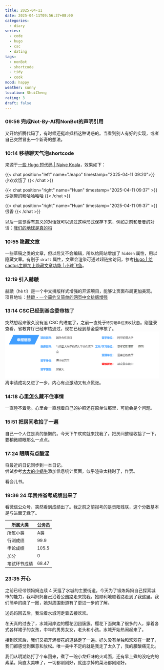 ```yaml
---
title: 2025-04-11
date: 2025-04-11T09:56:37+08:00
categories:
  - diary
series:
  - code
  - hugo
  - csc
  - dating
tags:
  - nonBot
  - shortcode
  - tidy
  - cook
mood: happy
weather: sunny
location: ShuiCheng
rating: 3
draft: false
---
```


### 09:56 完成Not-By-AI和NonBot的声明引用

又开始折腾代码了，有时候还挺难抵挡这种诱惑的。当看到别人有好的实现，或者自己突然冒出一个新奇的想法。

### 10:14 移植聊天气泡shortcode

来源于[一些 Hugo 短代码 | Naive Koala](https://www.xalaok.top/post/hugo-shortcodes/#%E8%81%8A%E5%A4%A9%E6%B0%94%E6%B3%A1)，效果如下：

{{< chat position="left" name="Jeapo" timestamp="2025-04-11 09:20">}}
小欢欢饿了
{{< /chat >}}

{{< chat position="right" name="Huan" timestamp="2025-04-11 09:37" >}} 
沙姐带的粉哈哈哈哈
{{< /chat >}}

{{< chat position="right" name="Huan" timestamp="2025-04-11 09:37" >}} 
很香
{{< /chat >}}

以后一些觉得有意义的对话就可以通过这种形式保存下来，例如之前和曼曼的对话：[我们的地球是真的吗](2023/2023-06-22.zh.md)

### 10:55 隐藏文章

一些草稿之类的文章，但以后又不会编辑，所以给网站增加了 `hidden` 属性，用以隐藏文章。有别于 `draft` 属性，文章会渲染可通过超链接访问，参考[Hugo | 给cactus主题加上隐藏文章功能 | 小球飞鱼](https://mantyke.icu/posts/2024/hidden-posts/)。

### 12:19 引入赫蹏

赫蹏（hè tí）是一个中文排版样式增强的开源项目，能够让页面布局更加美观。项目地址：[赫蹏 - 一个简约又简单的网页中文排版增强](https://sivan.github.io/heti/#intro)

### 13:14 CSC已经到基金委审核了

突然想起来很久没有追 CSC 的进度了，之前一直处于`待受理单位接收`状态。刚登录查看，省教育厅已经审核通过，现在已经到基金委审核了。
![](../../../../static/images/diary/CSC审核进度-基金委审核中.png)
离申请成功又进了一步，内心有点激动又有点慌张。
### 14:18 心里怎么藏不住事情

一直睡不着觉。心里会一直想着自己的护照还在原单位那里，可能会是个问题。

### 15:51 把房间收拾了一遍

自己一个人住是真的挺懒的。今天下午欢欢就来找我了，把房间整理收拾了一下，要稍微顺眼那么一点点。

### 17:24 眼睛有点酸涩

将最近的日记同步到一本日记。  
尝试参考[大大的小蜗牛](https://www.eallion.com/stats/)添加信息统计页面，似乎渲染太耗时了，作罢。

看会儿书。

### 19:36 24 年贵州省考成绩出来了

看微信公众号，突然看到成绩出了。我之前之前报考的是贵阳残联，这个分数基本是与进面无缘了。

| 所属大类   | 公务员   |
| ------ | ----- |
| 所属小类   | A类    |
| 行测成绩   | 99.9  |
| 申论成绩   | 105.5 |
| 加分     | 0     |
| 笔试环节成绩 | 68.47 |

### 23:35 开心

之前已经带领妈妈连续 4 天逛了水城的主要街道。今天为了锻炼妈妈自己探索城市的能力，我叫妈妈自己沿着公园路走来找我。她顺利地顺着路走到了我这里。我们简单的绕了一圈，她对周围街道有了更进一步的了解。

送妈妈回去后，我沿着水城河走着去接欢欢。

冬天真的过去了，水城河岸边的樱花团团簇簇。樱花下面聚集了很多的人，穿着各式各样裙子的女孩，中年的男男女女，老头和小孩。水城开始热闹起来了。

接到欢欢后，我们又把开满樱花的道路走了一遍。好久没有单独和欢欢在一起了，我们都感觉到惬意和放松。唯一美中不足的就是我走了太久了，我的腰酸痛无比。

我们从明湖路打了个车回来，煮了一碗小龙虾味的火鸡面，还有早上煮的没吃完的素菜。简直太美味了，一切都刚刚好，就连凉掉的菜汤都刚刚好。

